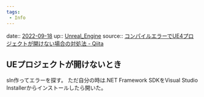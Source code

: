 ```yaml
---
tags:
 - Info
---
```


date:: [2022-09-18](Daily_Note/2022-09-18.md)
up:: [Unreal_Engine](../Bar/App/Unreal_Engine.md)
source:: [コンパイルエラーでUE4プロジェクトが開けない場合の対処法 - Qiita](https://qiita.com/chano2/items/517157c412ce5b03e905)

## UEプロジェクトが開けないとき
sln作ってエラーを探す。
ただ自分の時は.NET Framework SDKをVisual Studio Installerからインストールしたら開いた。

